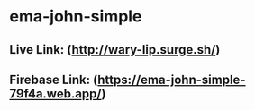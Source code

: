 # ema-john-simple
## Live Link: (http://wary-lip.surge.sh/)
## Firebase Link: (https://ema-john-simple-79f4a.web.app/)
